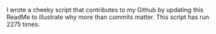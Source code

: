 I wrote a cheeky script that contributes to my Github by updating this ReadMe to illustrate why more than commits matter. This script has run 2275 times.